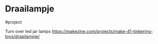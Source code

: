 # Draailampje
#project

Turn over led jar lamps
https://makezine.com/projects/make-41-tinkering-toys/draailampje/